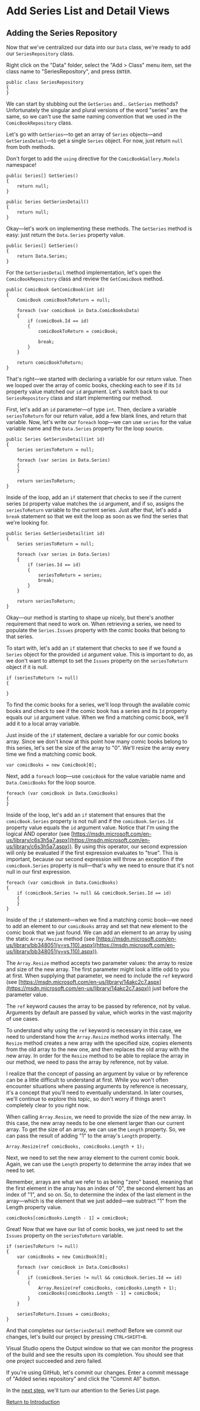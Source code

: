 
# Add Series List and Detail Views

## Adding the Series Repository

Now that we've centralized our data into our `Data` class, we're ready to add our `SeriesRepository` class.

Right click on the "Data" folder, select the "Add > Class" menu item, set the class name to "SeriesRepository", and press `ENTER`.

```
public class SeriesRepository
{
}
```

We can start by stubbing out the `GetSeries` and... `GetSeries` methods? Unfortunately the singular and plural versions of the word "series" are the same, so we can't use the same naming convention that we used in the `ComicBookRepository` class.

Let's go with `GetSeries`—to get an array of `Series` objects—and `GetSeriesDetail`—to get a single `Series` object. For now, just return `null` from both methods.

Don't forget to add the `using` directive for the `ComicBookGallery.Models` namespace!

```
public Series[] GetSeries()
{
    return null;
}

public Series GetSeriesDetail()
{
    return null;
}
```

Okay—let's work on implementing these methods. The `GetSeries` method is easy: just return the `Data.Series` property value.

```
public Series[] GetSeries()
{
    return Data.Series;
}
```

For the `GetSeriesDetail` method implementation, let's open the `ComicBookRepository` class and review the `GetComicBook` method.

```
public ComicBook GetComicBook(int id)
{
    ComicBook comicBookToReturn = null;

    foreach (var comicBook in Data.ComicBooksData)
    {
        if (comicBook.Id == id)
        {
            comicBookToReturn = comicBook;

            break;
        }
    }

    return comicBookToReturn;
}
```

That's right—we started with declaring a variable for our return value. Then we looped over the array of comic books, checking each to see if its `Id` property value matched our `id` argument. Let's switch back to our `SeriesRepository` class and start implementing our method.

First, let's add an `id` parameter—of type `int`. Then, declare a variable `seriesToReturn` for our return value, add a few blank lines, and return that variable. Now, let's write our `foreach` loop—we can use `series` for the value variable name and the `Data.Series` property for the loop source.

```
public Series GetSeriesDetail(int id)
{
    Series seriesToReturn = null;

    foreach (var series in Data.Series)
    {
    }

    return seriesToReturn;
}
```

Inside of the loop, add an `if` statement that checks to see if the current series `Id` property value matches the `id` argument, and if so, assigns the `seriesToReturn` variable to the current series. Just after that, let's add a `break` statement so that we exit the loop as soon as we find the series that we're looking for.

```
public Series GetSeriesDetail(int id)
{
    Series seriesToReturn = null;

    foreach (var series in Data.Series)
    {
        if (series.Id == id)
        {
            seriesToReturn = series;
            break;
        }
    }

    return seriesToReturn;
}
```

Okay—our method is starting to shape up nicely, but there's another requirement that need to work on. When retrieving a series, we need to populate the `Series.Issues` property with the comic books that belong to that series.

To start with, let's add an `if` statement that checks to see if we found a `Series` object for the provided `id` argument value. This is important to do, as we don't want to attempt to set the `Issues` property on the `seriesToReturn` object if it is null.

```
if (seriesToReturn != null)
{

}
```

To find the comic books for a series, we'll loop through the available comic books and check to see if the comic book has a series and its `Id` property equals our `id` argument value. When we find a matching comic book, we'll add it to a local array variable.

Just inside of the `if` statement, declare a variable for our comic books array. Since we don't know at this point how many comic books belong to this series, let's set the size of the array to "0". We'll resize the array every time we find a matching comic book.

```
var comicBooks = new ComicBook[0];
```

Next, add a `foreach` loop—use `comicBook` for the value variable name and `Data.ComicBooks` for the loop source.

```
foreach (var comicBook in Data.ComicBooks)
{
}
```

Inside of the loop, let's add an `if` statement that ensures that the `comicBook.Series` property is not null and if the `comicBook.Series.Id` property value equals the `id` argument value. Notice that I'm using the logical AND operator (see [https://msdn.microsoft.com/en-us/library/c6s3h5a7.aspx](https://msdn.microsoft.com/en-us/library/c6s3h5a7.aspx)). By using this operator, our second expression will only be evaluated if the first expression evaluates to "true". This is important, because our second expression will throw an exception if the `comicBook.Series` property is null—that's why we need to ensure that it's not null in our first expression.

```
foreach (var comicBook in Data.ComicBooks)
{
    if (comicBook.Series != null && comicBook.Series.Id == id)
    {
    }
}
```

Inside of the `if` statement—when we find a matching comic book—we need to add an element to our `comicBooks` array and set that new element to the comic book that we just found. We can add an element to an array by using the static `Array.Resize` method (see [https://msdn.microsoft.com/en-us/library/bb348051(v=vs.110).aspx](https://msdn.microsoft.com/en-us/library/bb348051(v=vs.110).aspx)).

The `Array.Resize` method accepts two parameter values: the array to resize and size of the new array. The first parameter might look a little odd to you at first. When supplying that parameter, we need to include the `ref` keyword (see [https://msdn.microsoft.com/en-us/library/14akc2c7.aspx](https://msdn.microsoft.com/en-us/library/14akc2c7.aspx)) just before the parameter value.

The `ref` keyword causes the array to be passed by reference, not by value. Arguments by default are passed by value, which works in the vast majority of use cases.

To understand why using the `ref` keyword is necessary in this case, we need to understand how the `Array.Resize` method works internally. The `Resize` method creates a new array with the specified size, copies elements from the old array to the new one, and then replaces the old array with the new array. In order for the `Resize` method to be able to replace the array in our method, we need to pass the array by reference, not by value.

I realize that the concept of passing an argument by value or by reference can be a little difficult to understand at first. While you won't often encounter situations where passing arguments by reference is necessary, it's a concept that you'll need to eventually understand. In later courses, we'll continue to explore this topic, so don't worry if things aren't completely clear to you right now.

When calling `Array.Resize`, we need to provide the size of the new array. In this case, the new array needs to be one element larger than our current array. To get the size of an array, we can use the `Length` property. So, we can pass the result of adding "1" to the array's `Length` property.

```
Array.Resize(ref comicBooks, comicBooks.Length + 1);
```

Next, we need to set the new array element to the current comic book. Again, we can use the `Length` property to determine the array index that we need to set.

Remember, arrays are what we refer to as being "zero" based, meaning that the first element in the array has an index of "0", the second element has an index of "1", and so on. So, to determine the index of the last element in the array—which is the element that we just added—we subtract "1" from the Length property value.

```
comicBooks[comicBooks.Length - 1] = comicBook;
```

Great! Now that we have our list of comic books, we just need to set the `Issues` property on the `seriesToReturn` variable.

```
if (seriesToReturn != null)
{
    var comicBooks = new ComicBook[0];

    foreach (var comicBook in Data.ComicBooks)
    {
        if (comicBook.Series != null && comicBook.Series.Id == id)
        {
            Array.Resize(ref comicBooks, comicBooks.Length + 1);
            comicBooks[comicBooks.Length - 1] = comicBook;
        }
    }

    seriesToReturn.Issues = comicBooks;
}
```

And that completes our `GetSeriesDetail` method! Before we commit our changes, let's build our project by pressing `CTRL+SHIFT+B`.

Visual Studio opens the Output window so that we can monitor the progress of the build and see the results upon its completion. You should see that one project succeeded and zero failed.

If you're using GitHub, let's commit our changes. Enter a commit message of "Added series repository" and click the "Commit All" button.

In the [next step](04-adding-the-series-list-page.md), we'll turn our attention to the Series List page.

[Return to Introduction](README.md)
